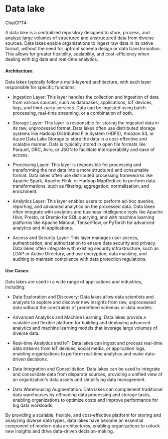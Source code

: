 # Data lake

ChatGPT4:

A data lake is a centralized repository designed to store, process, and analyze large volumes of structured and unstructured data from diverse sources. Data lakes enable organizations to ingest raw data in its native format, without the need for upfront schema design or data transformation. This allows for greater flexibility, scalability, and cost-efficiency when dealing with big data and real-time analytics.

#### Architecture:

Data lakes typically follow a multi-layered architecture, with each layer responsible for specific functions:

* Ingestion Layer: This layer handles the collection and ingestion of data from various sources, such as databases, applications, IoT devices, logs, and third-party services. Data can be ingested using batch processing, real-time streaming, or a combination of both.

* Storage Layer: This layer is responsible for storing the ingested data in its raw, unprocessed format. Data lakes often use distributed storage systems like Hadoop Distributed File System (HDFS), Amazon S3, or Azure Data Lake Storage to store the data in a cost-effective and scalable manner. Data is typically stored in open file formats like Parquet, ORC, Avro, or JSON to facilitate interoperability and ease of access.

* Processing Layer: This layer is responsible for processing and transforming the raw data into a more structured and consumable format. Data lakes often use distributed processing frameworks like Apache Spark, Apache Flink, or Hadoop MapReduce to perform data transformations, such as filtering, aggregation, normalization, and enrichment.

* Analytics Layer: This layer enables users to perform ad-hoc queries, reporting, and advanced analytics on the processed data. Data lakes often integrate with analytics and business intelligence tools like Apache Hive, Presto, or Dremio for SQL querying, and with machine learning platforms like Apache Mahout, TensorFlow, or PyTorch for advanced analytics and AI applications.

* Access and Security Layer: This layer manages user access, authentication, and authorization to ensure data security and privacy. Data lakes often integrate with existing security infrastructure, such as LDAP or Active Directory, and use encryption, data masking, and auditing to maintain compliance with data protection regulations.

#### Use Cases:

Data lakes are used in a wide range of applications and industries, including:

* Data Exploration and Discovery: Data lakes allow data scientists and analysts to explore and discover new insights from raw, unprocessed data without the constraints of predefined schemas or data models.

* Advanced Analytics and Machine Learning: Data lakes provide a scalable and flexible platform for building and deploying advanced analytics and machine learning models that leverage large volumes of diverse data.

* Real-time Analytics and IoT: Data lakes can ingest and process real-time data streams from IoT devices, social media, or application logs, enabling organizations to perform real-time analytics and make data-driven decisions.

* Data Integration and Consolidation: Data lakes can be used to integrate and consolidate data from disparate sources, providing a unified view of an organization's data assets and simplifying data management.

* Data Warehousing Augmentation: Data lakes can complement traditional data warehouses by offloading data processing and storage tasks, enabling organizations to optimize costs and improve performance for big data workloads.

By providing a scalable, flexible, and cost-effective platform for storing and analyzing diverse data types, data lakes have become an essential component of modern data architectures, enabling organizations to unlock new insights and drive data-driven decision-making.
